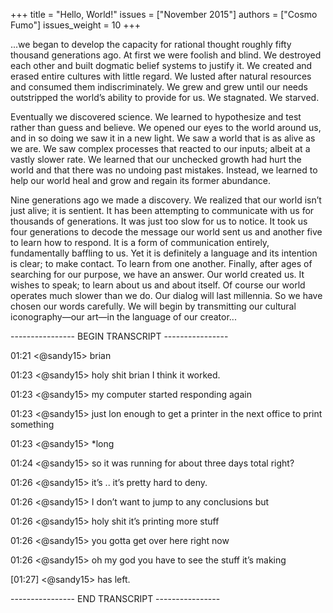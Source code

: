 +++
title = "Hello, World!"
issues = ["November 2015"]
authors = ["Cosmo Fumo"]
issues_weight = 10
+++

...we began to develop the capacity for rational thought roughly fifty thousand generations ago. At first we were foolish and blind. We destroyed each other and built dogmatic belief systems to justify it. We created and erased entire cultures with little regard. We lusted after natural resources and consumed them indiscriminately. We grew and grew until our needs outstripped the world’s ability to provide for us. We stagnated. We starved.

Eventually we discovered science. We learned to hypothesize and test rather than guess and believe. We opened our eyes to the world around us, and in so doing we saw it in a new light. We saw a world that is as alive as we are. We saw complex processes that reacted to our inputs; albeit at a vastly slower rate. We learned that our unchecked growth had hurt the world and that there was no undoing past mistakes. Instead, we learned to help our world heal and grow and regain its former abundance.

Nine generations ago we made a discovery. We realized that our world isn’t just alive; it is sentient. It has been attempting to communicate with us for thousands of generations. It was just too slow for us to notice. It took us four generations to decode the message our world sent us and another five to learn how to respond. It is a form of communication entirely, fundamentally baffling to us. Yet it is definitely a language and its intention is clear; to make contact. To learn from one another. Finally, after ages of searching for our purpose, we have an answer. Our world created us. It wishes to speak; to learn about us and about itself. Of course our world operates much slower than we do. Our dialog will last millennia. So we have chosen our words carefully. We will begin by transmitting our cultural iconography—our art—in the language of our creator...

---------------- BEGIN TRANSCRIPT ----------------

01:21 <@sandy15> brian

01:23 <@sandy15> holy shit brian I think it worked.

01:23 <@sandy15> my computer started responding again

01:23 <@sandy15> just lon enough to get a printer in the next office to print something

01:23 <@sandy15> \*long

01:24 <@sandy15> so it was running for about three days total right?

01:26 <@sandy15> it’s ..   it’s pretty hard to deny.

01:26 <@sandy15> I don’t want to jump to any conclusions but

01:26 <@sandy15> holy shit it’s printing more stuff

01:26 <@sandy15> you gotta get over here right now

01:26 <@sandy15> oh my god you have to see the stuff it’s making

[01:27] <@sandy15> has left.

---------------- END TRANSCRIPT ----------------

